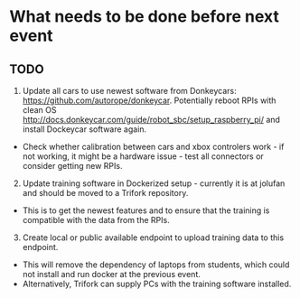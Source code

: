 # What needs to be done before next event

## TODO

1. Update all cars to use newest software from Donkeycars: https://github.com/autorope/donkeycar. Potentially reboot RPIs with clean OS http://docs.donkeycar.com/guide/robot_sbc/setup_raspberry_pi/ and install Dockeycar software again.
  * Check whether calibration between cars and xbox controlers work - if not working, it might be a hardware issue - test all connectors or consider getting new RPIs.
2. Update training software in Dockerized setup - currently it is at jolufan and should be moved to a Trifork repository.
  * This is to get the newest features and to ensure that the training is compatible with the data from the RPIs.
3. Create local or public available endpoint to upload training data to this endpoint.
  * This will remove the dependency of laptops from students, which could not install and run docker at the previous event.
  * Alternatively, Trifork can supply PCs with the training software installed.
